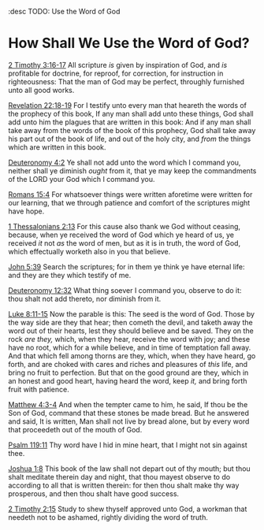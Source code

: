 :desc TODO: Use the Word of God

# How Shall We Use the Word of God?

[2 Timothy 3:16-17](II-Timothy-3#16) All scripture _is_ given by inspiration of God, and _is_ profitable for doctrine, for reproof, for correction, for instruction in righteousness: That the man of God may be perfect, throughly furnished unto all good works.

[Revelation 22:18-19](Revelation-22#18) For I testify unto every man that heareth the words of the prophecy of this book, If any man shall add unto these things, God shall add unto him the plagues that are written in this book: And if any man shall take away from the words of the book of this prophecy, God shall take away his part out of the book of life, and out of the holy city, and _from_ the things which are written in this book.

[Deuteronomy 4:2](Deuteronomy-4#2) Ye shall not add unto the word which I command you, neither shall ye diminish _ought_ from it, that ye may keep the commandments of the LORD your God which I command you.

[Romans 15:4](Romans-15#4) For whatsoever things were written aforetime were written for our learning, that we through patience and comfort of the scriptures might have hope.

[1 Thessalonians 2:13](I-Thessalonians-2#13) For this cause also thank we God without ceasing, because, when ye received the word of God which ye heard of us, ye received _it_ not _as_ the word of men, but as it is in truth, the word of God, which effectually worketh also in you that believe.

[John 5:39](John-5#39) Search the scriptures; for in them ye think ye have eternal life: and they are they which testify of me.

[Deuteronomy 12:32](Deuteronomy-12#32) What thing soever I command you, observe to do it: thou shalt not add thereto, nor diminish from it.

[Luke 8:11-15](Luke-8#11) Now the parable is this: The seed is the word of God. Those by the way side are they that hear; then cometh the devil, and taketh away the word out of their hearts, lest they should believe and be saved. They on the rock _are they,_ which, when they hear, receive the word with joy; and these have no root, which for a while believe, and in time of temptation fall away. And that which fell among thorns are they, which, when they have heard, go forth, and are choked with cares and riches and pleasures of _this_ life, and bring no fruit to perfection. But that on the good ground are they, which in an honest and good heart, having heard the word, keep _it,_ and bring forth fruit with patience.

[Matthew 4:3-4](Matthew-4#3) And when the tempter came to him, he said, If thou be the Son of God, command that these stones be made bread. But he answered and said, It is written, Man shall not live by bread alone, but by every word that proceedeth out of the mouth of God.

[Psalm 119:11](Psalms-119#11) Thy word have I hid in mine heart, that I might not sin against thee.

[Joshua 1:8](Joshua-1#8) This book of the law shall not depart out of thy mouth; but thou shalt meditate therein day and night, that thou mayest observe to do according to all that is written therein: for then thou shalt make thy way prosperous, and then thou shalt have good success.

[2 Timothy 2:15](II-Timothy-2#15) Study to shew thyself approved unto God, a workman that needeth not to be ashamed, rightly dividing the word of truth.

